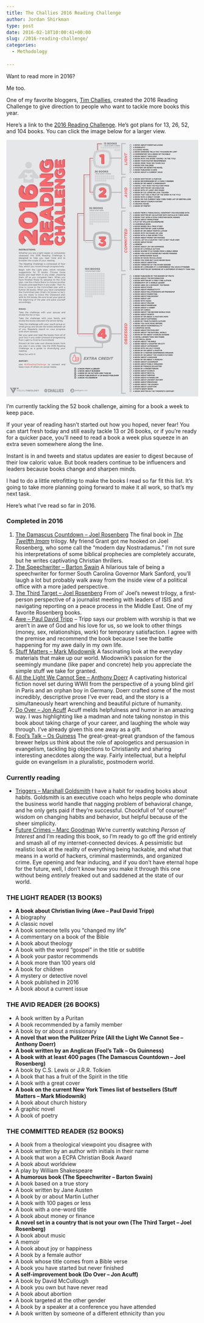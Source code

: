 ```yaml
---
title: The Challies 2016 Reading Challenge
author: Jordan Shirkman
type: post
date: 2016-02-18T10:00:41+00:00
slug: /2016-reading-challenge/
categories:
  - Methodology

---
```

Want to read more in 2016?

Me too.

One of my favorite bloggers, [Tim Challies](http://challies.org), created the 2016 Reading Challenge to give direction to people who want to tackle more books this year.

Here’s a link to the [2016 Reading Challenge](http://www.challies.com/resources/the-2016-reading-challenge). He’s got plans for 13, 26, 52, and 104 books. You can click the image below for a larger view.

![Image](/static/images/web-2016-reading-challenge-red-700x933.jpeg)

I’m currently tackling the 52 book challenge, aiming for a book a week to keep pace.

If your year of reading hasn’t started out how you hoped, never fear! You can start fresh today and still easily tackle 13 or 26 books, or if you’re ready for a quicker pace, you’ll need to read a book a week plus squeeze in an extra seven somewhere along the line.

Instant is in and tweets and status updates are easier to digest because of their low caloric value. But book readers continue to be influencers and leaders because books change and sharpen minds.

I had to do a little retrofitting to make the books I read so far fit this list. It’s going to take more planning going forward to make it all work, so that’s my next task.

Here’s what I’ve read so far in 2016.

### Completed in 2016

  1. [The Damascus Countdown – Joel Rosenberg](http://amzn.to/1Xx4g6B) The final book in _[The Twelfth Imam](http://www.amazon.com/The-Twelfth-Imam-Joel-Rosenberg/dp/1414311648/ref=pd_bxgy_14_img_3?ie=UTF8&refRID=12HGZZ003FCQGBH8AMDT)_ trilogy. My friend Grant got me hooked on Joel Rosenberg, who some call the “modern day Nostradamus.” I’m not sure his interpretations of some biblical prophecies are completely accurate, but he writes captivating Christian thrillers.
  2. [The Speechwriter – Barton Swain](http://amzn.to/1Q0Oa3I) A hilarious tale of being a speechwriter for former South Carolina Governor Mark Sanford, you’ll laugh a lot but probably walk away from the inside view of a political office with a more jaded perspective.
  3. [The Third Target – Joel Rosenberg](http://amzn.to/1oIGjgY) From ol’ Joel’s newest trilogy, a first-person perspective of a journalist meeting with leaders of ISIS and navigating reporting on a peace process in the Middle East. One of my favorite Rosenberg books.
  4. [Awe – Paul David Tripp](http://amzn.to/1ooTPpY) – Tripp says our problem with worship is that we aren’t in awe of God and his love for us, so we look to other things (money, sex, relationships, work) for temporary satisfaction. I agree with the premise and recommend the book because I see the battle happening for my awe daily in my own life.
  5. [Stuff Matters – Mark Miodownik](http://amzn.to/1oIG5Xb) A fascinating look at the everyday materials that make up our world. Miodownik’s passion for the seemingly mundane (like paper and concrete) help you appreciate the simple stuff we take for granted.
  6. [All the Light We Cannot See &#8211; Anthony Doerr](http://amzn.to/1Q0NT0q) A captivating historical fiction novel set during WWII from the perspective of a young blind girl in Paris and an orphan boy in Germany. Doerr crafted some of the most incredibly, descriptive prose I’ve ever read, and the story is a simultaneously heart wrenching and beautiful picture of humanity.
  7. [Do Over &#8211; Jon Acuff](http://amzn.to/1Q0NRpv) Acuff melds helpfulness and humor in an amazing way. I was highlighting like a madman and note taking nonstop in this book about taking charge of your career, and laughing the whole way through. I’ve already given this one away as a gift.
  8. [Fool’s Talk &#8211; Os Guiness](http://amzn.to/1oIG3OQ) The great-great-great grandson of the famous brewer helps us think about the role of apologetics and persuasion in evangelism, tackling big objections to Christianity and sharing interesting anecdotes along the way. Fairly intellectual, but a helpful guide on evangelism in a pluralistic, postmodern world.

### Currently reading

  * [Triggers – Marshall Goldsmith](http://amzn.to/1Q0NLOI) I have a habit for reading books about habits. Goldsmith is an executive coach who helps people who dominate the business world handle that nagging problem of behavioral change, and he only gets paid if they’re successful. Chockfull of “of course!” wisdom on changing habits and behavior, but helpful because of the sheer simplicity.
  * [Future Crimes &#8211; Marc Goodman](http://amzn.to/1Xx3SVJ) We’re currently watching _Person of Interest_ and I’m reading this book, so I’m ready to go off the grid entirely and smash all of my internet-connected devices. A pessimistic but realistic look at the reality of everything being hackable, and what that means in a world of hackers, criminal masterminds, and organized crime. Eye opening and fear inducing, and if you don’t have eternal hope for the future, well, I don’t know how you make it through this one without being _entirely_ freaked out and saddened at the state of our world.

### THE LIGHT READER (13 BOOKS)

  * **A book about Christian living (Awe – Paul David Tripp)**
  * A biography
  * A classic novel
  * A book someone tells you “changed my life”
  * A commentary on a book of the Bible
  * A book about theology
  * A book with the word “gospel” in the title or subtitle
  * A book your pastor recommends
  * A book more than 100 years old
  * A book for children
  * A mystery or detective novel
  * A book published in 2016
  * A book about a current issue

### THE AVID READER (26 BOOKS)

  * A book written by a Puritan
  * A book recommended by a family member
  * A book by or about a missionary
  * **A novel that won the Pulitzer Prize (All the Light We Cannot See – Anthony Doerr)**
  * **A book written by an Anglican (Fool’s Talk – Os Guinness)**
  * **A book with at least 400 pages (The Damascus Countdown – Joel Rosenberg)**
  * A book by C.S. Lewis or J.R.R. Tolkien
  * A book that has a fruit of the Spirit in the title
  * A book with a great cover
  * **A book on the current New York Times list of bestsellers (Stuff Matters – Mark Miodownik)**
  * A book about church history
  * A graphic novel
  * A book of poetry

### THE COMMITTED READER (52 BOOKS)

  * A book from a theological viewpoint you disagree with
  * A book written by an author with initials in their name
  * A book that won a ECPA Christian Book Award
  * A book about worldview
  * A play by William Shakespeare
  * **A humorous book (The Speechwriter – Barton Swain)**
  * A book based on a true story
  * A book written by Jane Austen
  * A book by or about Martin Luther
  * A book with 100 pages or less
  * A book with a one-word title
  * A book about money or finance
  * **A novel set in a country that is not your own (The Third Target – Joel Rosenberg)**
  * A book about music
  * A memoir
  * A book about joy or happiness
  * A book by a female author
  * A book whose title comes from a Bible verse
  * A book you have started but never finished
  * **A self-improvement book (Do Over – Jon Acuff)**
  * A book by David McCullough
  * A book you own but have never read
  * A book about abortion
  * A book targeted at the other gender
  * A book by a speaker at a conference you have attended
  * A book written by someone of a different ethnicity than you
